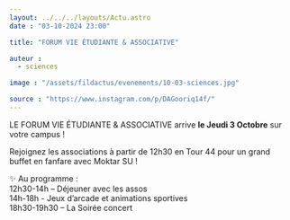 ```yaml
---
layout: ../../../layouts/Actu.astro
date : "03-10-2024 23:00"

title: "FORUM VIE ÉTUDIANTE & ASSOCIATIVE"

auteur :
  - sciences

image : "/assets/fildactus/evenements/10-03-sciences.jpg"

source : "https://www.instagram.com/p/DAGooriq14f/"
---
```


LE FORUM VIE ÉTUDIANTE & ASSOCIATIVE arrive __le Jeudi 3 Octobre__ sur votre campus !

Rejoignez les associations à partir de 12h30 en Tour 44 pour un grand buffet en fanfare avec Moktar SU !

✨ Au programme :  
12h30-14h – Déjeuner avec les assos  
14h-18h - Jeux d’arcade et animations sportives  
18h30-19h30 – La Soirée concert